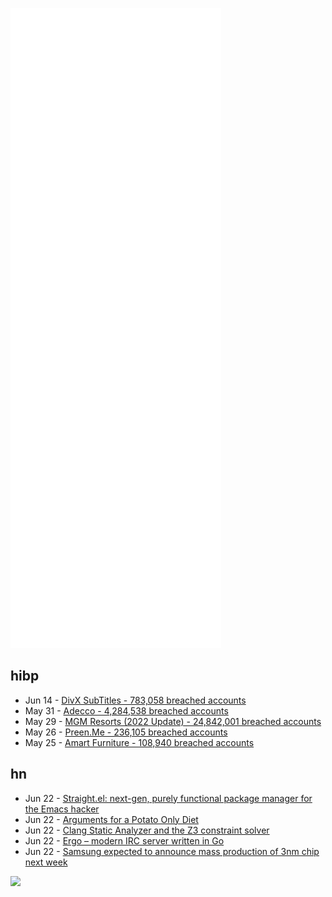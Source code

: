 ![Metrics](https://raw.githubusercontent.com/phixion/phixion/master/metrics.svg)

## hibp

<!--
for https://github.com/phixion/phixion/blob/main/.github/workflows/feeds.yml
-->
<!--START_SECTION:haveibeenpwnd-->
- Jun 14 - [DivX SubTitles - 783,058 breached accounts](https://haveibeenpwned.com/PwnedWebsites#DivXSubTitles)
- May 31 - [Adecco - 4,284,538 breached accounts](https://haveibeenpwned.com/PwnedWebsites#Adecco)
- May 29 - [MGM Resorts (2022 Update) - 24,842,001 breached accounts](https://haveibeenpwned.com/PwnedWebsites#MGM2022Update)
- May 26 - [Preen.Me - 236,105 breached accounts](https://haveibeenpwned.com/PwnedWebsites#PreenMe)
- May 25 - [Amart Furniture - 108,940 breached accounts](https://haveibeenpwned.com/PwnedWebsites#AmartFurniture)
<!--END_SECTION:haveibeenpwnd-->

## hn

<!--
for https://github.com/phixion/phixion/blob/main/.github/workflows/feeds.yml
-->
<!--START_SECTION:hn-->
- Jun 22 - [Straight.el: next-gen, purely functional package manager for the Emacs hacker](https://github.com/radian-software/straight.el)
- Jun 22 - [Arguments for a Potato Only Diet](https://slimemoldtimemold.com/2022/04/29/potato-diet-community-trial-sign-up-now-lol/)
- Jun 22 - [Clang Static Analyzer and the Z3 constraint solver](https://www.cambus.net/clang-static-analyzer-and-the-z3-constraint-solver/)
- Jun 22 - [Ergo – modern IRC server written in Go](https://github.com/ergochat/ergo)
- Jun 22 - [Samsung expected to announce mass production of 3nm chip next week](https://en.yna.co.kr/view/AEN20220622002900320)
<!--END_SECTION:hn-->

<!--
for https://yhype.me
-->
![](https://hit.yhype.me/github/profile?user_id=13013670)
